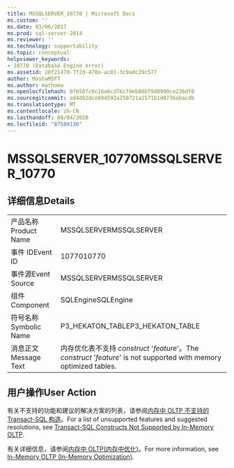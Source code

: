 ```yaml
---
title: MSSQLSERVER_10770 | Microsoft Docs
ms.custom: ''
ms.date: 03/06/2017
ms.prod: sql-server-2014
ms.reviewer: ''
ms.technology: supportability
ms.topic: conceptual
helpviewer_keywords:
- 10770 (Database Engine error)
ms.assetid: 20f2147d-7f2d-470a-ac01-3c9adc29c577
author: MashaMSFT
ms.author: mathoma
ms.openlocfilehash: 0f658fc0c16a6cd76cf8eb88bf9d0900ce236df0
ms.sourcegitcommit: ad4d92dce894592a259721a1571b1d8736abacdb
ms.translationtype: MT
ms.contentlocale: zh-CN
ms.lasthandoff: 08/04/2020
ms.locfileid: "87589136"
---
```

# <a name="mssqlserver_10770"></a><span data-ttu-id="c8bd9-102">MSSQLSERVER_10770</span><span class="sxs-lookup"><span data-stu-id="c8bd9-102">MSSQLSERVER_10770</span></span>
    
## <a name="details"></a><span data-ttu-id="c8bd9-103">详细信息</span><span class="sxs-lookup"><span data-stu-id="c8bd9-103">Details</span></span>  
  
|||  
|-|-|  
|<span data-ttu-id="c8bd9-104">产品名称</span><span class="sxs-lookup"><span data-stu-id="c8bd9-104">Product Name</span></span>|<span data-ttu-id="c8bd9-105">MSSQLSERVER</span><span class="sxs-lookup"><span data-stu-id="c8bd9-105">MSSQLSERVER</span></span>|  
|<span data-ttu-id="c8bd9-106">事件 ID</span><span class="sxs-lookup"><span data-stu-id="c8bd9-106">Event ID</span></span>|<span data-ttu-id="c8bd9-107">10770</span><span class="sxs-lookup"><span data-stu-id="c8bd9-107">10770</span></span>|  
|<span data-ttu-id="c8bd9-108">事件源</span><span class="sxs-lookup"><span data-stu-id="c8bd9-108">Event Source</span></span>|<span data-ttu-id="c8bd9-109">MSSQLSERVER</span><span class="sxs-lookup"><span data-stu-id="c8bd9-109">MSSQLSERVER</span></span>|  
|<span data-ttu-id="c8bd9-110">组件</span><span class="sxs-lookup"><span data-stu-id="c8bd9-110">Component</span></span>|<span data-ttu-id="c8bd9-111">SQLEngine</span><span class="sxs-lookup"><span data-stu-id="c8bd9-111">SQLEngine</span></span>|  
|<span data-ttu-id="c8bd9-112">符号名称</span><span class="sxs-lookup"><span data-stu-id="c8bd9-112">Symbolic Name</span></span>|<span data-ttu-id="c8bd9-113">P3_HEKATON_TABLE</span><span class="sxs-lookup"><span data-stu-id="c8bd9-113">P3_HEKATON_TABLE</span></span>|  
|<span data-ttu-id="c8bd9-114">消息正文</span><span class="sxs-lookup"><span data-stu-id="c8bd9-114">Message Text</span></span>|<span data-ttu-id="c8bd9-115">内存优化表不支持 *construct* '*feature*'。</span><span class="sxs-lookup"><span data-stu-id="c8bd9-115">The *construct* '*feature*' is not supported with memory optimized tables.</span></span>|  
  
## <a name="user-action"></a><span data-ttu-id="c8bd9-116">用户操作</span><span class="sxs-lookup"><span data-stu-id="c8bd9-116">User Action</span></span>  
 <span data-ttu-id="c8bd9-117">有关不支持的功能和建议的解决方案的列表，请参阅[内存中 OLTP 不支持的 Transact-SQL 构造](../in-memory-oltp/transact-sql-constructs-not-supported-by-in-memory-oltp.md)。</span><span class="sxs-lookup"><span data-stu-id="c8bd9-117">For a list of unsupported features and suggested resolutions, see [Transact-SQL Constructs Not Supported by In-Memory OLTP](../in-memory-oltp/transact-sql-constructs-not-supported-by-in-memory-oltp.md).</span></span>  
  
 <span data-ttu-id="c8bd9-118">有关详细信息，请参阅[内存中 OLTP&#40;内存中优化&#41;](../in-memory-oltp/in-memory-oltp-in-memory-optimization.md)。</span><span class="sxs-lookup"><span data-stu-id="c8bd9-118">For more information, see [In-Memory OLTP &#40;In-Memory Optimization&#41;](../in-memory-oltp/in-memory-oltp-in-memory-optimization.md).</span></span>  
  
  
